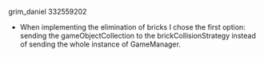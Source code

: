 grim_daniel 332559202

* When implementing the elimination of bricks I chose the first option: sending the gameObjectCollection to the brickCollisionStrategy instead of sending the whole instance of GameManager.
